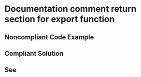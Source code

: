 # Documentation comment return section for export function

## Noncompliant Code Example

## Compliant Solution

## See


